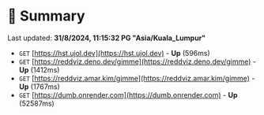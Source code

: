 # 📖 Summary
Last updated: **31/8/2024, 11:15:32 PG "Asia/Kuala_Lumpur"**

- `GET` [https://hst.ujol.dev](https://hst.ujol.dev) - **Up** (596ms)
- `GET` [https://reddviz.deno.dev/gimme](https://reddviz.deno.dev/gimme) - **Up** (1412ms)
- `GET` [https://reddviz.amar.kim/gimme](https://reddviz.amar.kim/gimme) - **Up** (1767ms)
- `GET` [https://dumb.onrender.com](https://dumb.onrender.com) - **Up** (52587ms)
